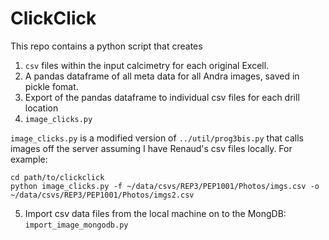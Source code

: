 # ClickClick

This repo contains a python script that creates

1. `csv` files within the input calcimetry for each original Excell.
2. A pandas dataframe of all meta data for all Andra images, saved in pickle
 fomat.
3. Export of the pandas dataframe to individual csv files for each drill
location
4. `image_clicks.py`

`image_clicks.py` is a modified version of `../util/prog3bis.py` that calls
images off the server assuming I have Renaud's csv files locally. For example:
```console
cd path/to/clickclick
python image_clicks.py -f ~/data/csvs/REP3/PEP1001/Photos/imgs.csv -o ~/data/csvs/REP3/PEP1001/Photos/imgs2.csv
```

5. Import csv data files from the local machine on to the MongDB:
`import_image_mongodb.py`

